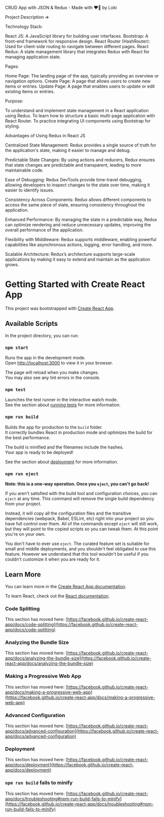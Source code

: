 CRUD App with JSON & Redux - Made with ❤️‍🔥 by Loki

Project Description =>

Technology Stack:

React JS: A JavaScript library for building user interfaces.
Bootstrap: A front-end framework for responsive design.
React Router (HashRouter): Used for client-side routing to navigate between different pages.
React Redux: A state management library that integrates Redux with React for managing application state.

Pages:

Home Page: The landing page of the app, typically providing an overview or navigation options.
Create Page: A page that allows users to create new items or entries.
Update Page: A page that enables users to update or edit existing items or entries.

Purpose:

To understand and implement state management in a React application using Redux.
To learn how to structure a basic multi-page application with React Router.
To practice integrating UI components using Bootstrap for styling.

Advantages of Using Redux in React JS

Centralized State Management:
Redux provides a single source of truth for the application's state, making it easier to manage and debug.

Predictable State Changes:
By using actions and reducers, Redux ensures that state changes are predictable and transparent, leading to more maintainable code.

Ease of Debugging:
Redux DevTools provide time-travel debugging, allowing developers to inspect changes to the state over time, making it easier to identify issues.

Consistency Across Components:
Redux allows different components to access the same piece of state, ensuring consistency throughout the application.

Enhanced Performance:
By managing the state in a predictable way, Redux can optimize rendering and reduce unnecessary updates, improving the overall performance of the application.

Flexibility with Middleware:
Redux supports middleware, enabling powerful capabilities like asynchronous actions, logging, error handling, and more.

Scalable Architecture:
Redux’s architecture supports large-scale applications by making it easy to extend and maintain as the application grows.

# Getting Started with Create React App

This project was bootstrapped with [Create React App](https://github.com/facebook/create-react-app).

## Available Scripts

In the project directory, you can run:

### `npm start`

Runs the app in the development mode.\
Open [http://localhost:3000](http://localhost:3000) to view it in your browser.

The page will reload when you make changes.\
You may also see any lint errors in the console.

### `npm test`

Launches the test runner in the interactive watch mode.\
See the section about [running tests](https://facebook.github.io/create-react-app/docs/running-tests) for more information.

### `npm run build`

Builds the app for production to the `build` folder.\
It correctly bundles React in production mode and optimizes the build for the best performance.

The build is minified and the filenames include the hashes.\
Your app is ready to be deployed!

See the section about [deployment](https://facebook.github.io/create-react-app/docs/deployment) for more information.

### `npm run eject`

**Note: this is a one-way operation. Once you `eject`, you can't go back!**

If you aren't satisfied with the build tool and configuration choices, you can `eject` at any time. This command will remove the single build dependency from your project.

Instead, it will copy all the configuration files and the transitive dependencies (webpack, Babel, ESLint, etc) right into your project so you have full control over them. All of the commands except `eject` will still work, but they will point to the copied scripts so you can tweak them. At this point you're on your own.

You don't have to ever use `eject`. The curated feature set is suitable for small and middle deployments, and you shouldn't feel obligated to use this feature. However we understand that this tool wouldn't be useful if you couldn't customize it when you are ready for it.

## Learn More

You can learn more in the [Create React App documentation](https://facebook.github.io/create-react-app/docs/getting-started).

To learn React, check out the [React documentation](https://reactjs.org/).

### Code Splitting

This section has moved here: [https://facebook.github.io/create-react-app/docs/code-splitting](https://facebook.github.io/create-react-app/docs/code-splitting)

### Analyzing the Bundle Size

This section has moved here: [https://facebook.github.io/create-react-app/docs/analyzing-the-bundle-size](https://facebook.github.io/create-react-app/docs/analyzing-the-bundle-size)

### Making a Progressive Web App

This section has moved here: [https://facebook.github.io/create-react-app/docs/making-a-progressive-web-app](https://facebook.github.io/create-react-app/docs/making-a-progressive-web-app)

### Advanced Configuration

This section has moved here: [https://facebook.github.io/create-react-app/docs/advanced-configuration](https://facebook.github.io/create-react-app/docs/advanced-configuration)

### Deployment

This section has moved here: [https://facebook.github.io/create-react-app/docs/deployment](https://facebook.github.io/create-react-app/docs/deployment)

### `npm run build` fails to minify

This section has moved here: [https://facebook.github.io/create-react-app/docs/troubleshooting#npm-run-build-fails-to-minify](https://facebook.github.io/create-react-app/docs/troubleshooting#npm-run-build-fails-to-minify)
